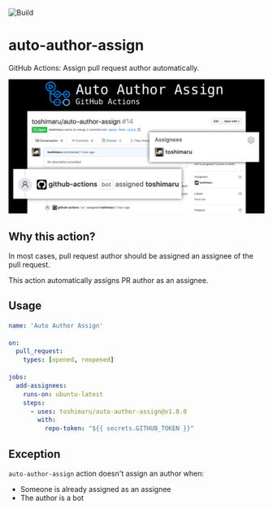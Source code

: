 ![Build](https://github.com/toshimaru/auto-author-assign/workflows/Build/badge.svg)

# auto-author-assign

GitHub Actions: Assign pull request author automatically.

![OG image](./img/auto-author-assign.jpg)

## Why this action?

In most cases, pull request author should be assigned an assignee of the pull request.

This action automatically assigns PR author as an assignee.

## Usage

```yaml
name: 'Auto Author Assign'

on:
  pull_request:
    types: [opened, reopened]

jobs:
  add-assignees:
    runs-on: ubuntu-latest
    steps:
      - uses: toshimaru/auto-author-assign@v1.0.0
        with:
          repo-token: "${{ secrets.GITHUB_TOKEN }}"
```

## Exception

`auto-author-assign` action doesn't assign an author when:

- Someone is already assigned as an assignee
- The author is a bot

